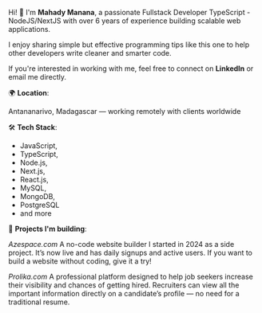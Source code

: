 Hi! 👋
I'm **Mahady Manana**, a passionate Fullstack Developer TypeScript - NodeJS/NextJS with over 6 years of experience building scalable web applications.


I enjoy sharing simple but effective programming tips like this one to help other developers write cleaner and smarter code.

If you're interested in working with me, feel free to connect on **LinkedIn** or email me directly.

🌍 **Location**: 

Antananarivo, Madagascar — working remotely with clients worldwide

🛠️ **Tech Stack**: 
   - JavaScript,
   - TypeScript,
   - Node.js,
   - Next.js,
   - React.js,
   - MySQL,
   - MongoDB,
   - PostgreSQL
   - and more
     

🚀 **Projects I'm building**:

*Azespace.com*
A no-code website builder I started in 2024 as a side project. It’s now live and has daily signups and active users. If you want to build a website without coding, give it a try!

*Prolika.com*
A professional platform designed to help job seekers increase their visibility and chances of getting hired. Recruiters can view all the important information directly on a candidate’s profile — no need for a traditional resume.
